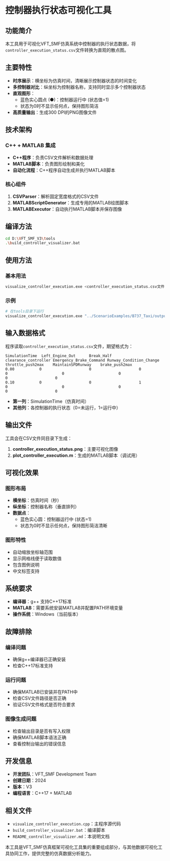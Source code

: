 # 控制器执行状态可视化工具

## 功能简介

本工具用于可视化VFT_SMF仿真系统中控制器的执行状态数据，将`controller_execution_status.csv`文件转换为直观的散点图。

## 主要特性

- **时序展示**：横坐标为仿真时间，清晰展示控制器状态的时间变化
- **多控制器对比**：纵坐标为控制器名称，支持同时显示多个控制器状态
 - **直观图形**：
   - 蓝色实心圆点 (●)：控制器运行中 (状态值=1)
   - 状态为0时不显示任何点，保持图形简洁
- **高质量输出**：生成300 DPI的PNG图像文件

## 技术架构

### C++ + MATLAB 集成
- **C++程序**：负责CSV文件解析和数据处理
- **MATLAB脚本**：负责图形绘制和美化
- **自动化流程**：C++程序自动生成并执行MATLAB脚本

### 核心组件
1. **CSVParser**：解析固定宽度格式的CSV文件
2. **MATLABScriptGenerator**：生成专用的MATLAB绘图脚本
3. **MATLABExecutor**：自动执行MATLAB脚本并保存图像

## 编译方法

```bash
cd D:\VFT_SMF_V3\tools
.\build_controller_visualizer.bat
```

## 使用方法

### 基本用法
```bash
visualize_controller_execution.exe <controller_execution_status.csv文件路径>
```

### 示例
```bash
# 在tools目录下运行
visualize_controller_execution.exe "../ScenarioExamples/B737_Taxi/output/controller_execution_status.csv"
```

## 输入数据格式

程序读取`controller_execution_status.csv`文件，期望格式为：

```
SimulationTime  Left_Engine_Out      Break_Half           clearance_controller Emergency_Brake_Command Runway_Condition_Change throttle_push2max    MaintainSPDRunway    brake_push2max      
0.00           0                     0                     0                     0                        0                        0                     0                     0                   
0.10           0                     0                     1                     0                        0                        0                     0                     0                   
```

- **第一列**：SimulationTime（仿真时间）
- **其他列**：各控制器的执行状态（0=未运行，1=运行中）

## 输出文件

工具会在CSV文件同目录下生成：

1. **controller_execution_status.png**：主要可视化图像
2. **plot_controller_execution.m**：生成的MATLAB脚本（调试用）

## 可视化效果

### 图形布局
- **横坐标**：仿真时间（秒）
- **纵坐标**：控制器名称（垂直排列）
 - **数据点**：
   - 蓝色实心圆：控制器运行中 (状态=1)
   - 状态为0时不显示任何点，保持图形简洁清晰

### 图形特性
- 自动缩放坐标轴范围
- 显示网格线便于读取数值
- 包含图例说明
- 中文标签支持

## 系统要求

- **编译器**：g++ 支持C++17标准
- **MATLAB**：需要系统安装MATLAB并配置PATH环境变量
- **操作系统**：Windows（当前版本）

## 故障排除

### 编译问题
- 确保g++编译器已正确安装
- 检查C++17标准支持

### 运行问题
- 确保MATLAB已安装并在PATH中
- 检查CSV文件路径是否正确
- 验证CSV文件格式是否符合要求

### 图像生成问题
- 检查输出目录是否有写入权限
- 确保MATLAB脚本语法正确
- 查看控制台输出的错误信息

## 开发信息

- **开发团队**：VFT_SMF Development Team
- **创建日期**：2024
- **版本**：V3
- **编程语言**：C++17 + MATLAB

## 相关文件

- `visualize_controller_execution.cpp`：主程序源代码
- `build_controller_visualizer.bat`：编译脚本
- `README_controller_visualizer.md`：本说明文档

本工具是VFT_SMF仿真框架可视化工具集的重要组成部分，与其他数据可视化工具协同工作，提供完整的仿真数据分析能力。
